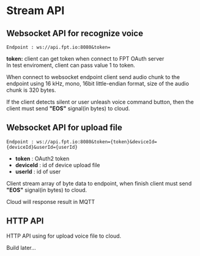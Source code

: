 
# Stream API

## Websocket API for recognize voice

```
Endpoint : ws://api.fpt.io:8080&token=
```

**token:** client can get token when connect to FPT OAuth server  
In test enviroment, client can pass value 1 to token.  

When connect to websocket endpoint client send audio chunk to the endpoint using 16 kHz, mono, 16bit little-endian format, size of the audio chunk is 320 bytes.  

If the client detects silent or user unleash voice command button, then the client must send **"EOS"** signal(in bytes) to cloud.

## Websocket API for upload file

```
Endpoint : ws://api.fpt.io:8080&token={token}&deviceId={deviceId}&userId={userId}
```

- **token**    : OAuth2 token
- **deviceId** : id of device upload file
- **userId**   : id of user

Client stream array of byte data to endpoint, when finish client must send **"EOS"** signal(in bytes) to cloud.

Cloud will response result in MQTT

## HTTP API

HTTP API using for upload voice file to cloud.  

Build later...

